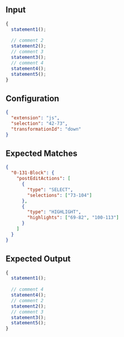 
## Input
```javascript input
{
  statement1();
  
  // comment 2
  statement2();
  // comment 3
  statement3();
  // comment 4
  statement4();
  statement5();
}
```

## Configuration
```json configuration
{
  "extension": "js",
  "selection": "42-73",
  "transformationId": "down"
}
```

## Expected Matches
```json expected matches
{
  "0-131-Block": {
    "postEditActions": [
      {
        "type": "SELECT",
        "selections": ["73-104"]
      },
      {
        "type": "HIGHLIGHT",
        "highlights": ["69-82", "100-113"]
      }
    ]
  }
}
```

## Expected Output
```javascript expected output
{
  statement1();
  
  // comment 4
  statement4();
  // comment 2
  statement2();
  // comment 3
  statement3();
  statement5();
}
```
